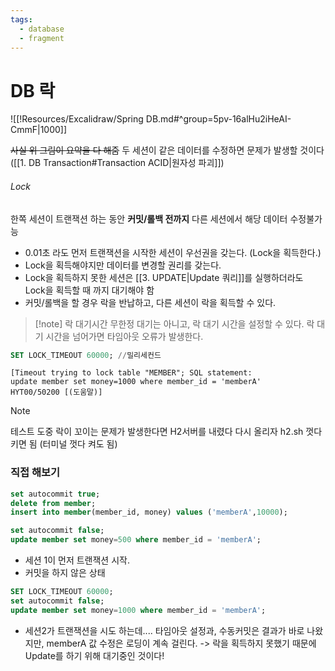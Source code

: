 ```yaml
---
tags:
  - database
  - fragment
---
```

# DB 락

![[!Resources/Excalidraw/Spring DB.md#^group=5pv-16alHu2iHeAI-CmmF|1000]]

~~사실 위 그림이 요약을 다 해줌~~
두 세션이 같은 데이터를 수정하면 문제가 발생할 것이다 ([[1. DB Transaction#Transaction ACID|원자성 파괴]])
###### Lock 
한쪽 세션이 트랜잭션 하는 동안 **커밋/롤백 전까지** 다른 세션에서 해당 데이터 수정불가능
- 0.01초 라도 먼저 트랜잭션을 시작한 세션이 우선권을 갖는다. (Lock을 획득한다.)
- Lock을 획득해야지만 데이터를 변경할 권리를 갖는다.
- Lock을 획득하지 못한 세션은 [[3. UPDATE|Update 쿼리]]를 실행하더라도 Lock을 획득할 때 까지 대기해야 함
- 커밋/롤백을 할 경우 락을 반납하고, 다른 세션이 락을 획득할 수 있다.

> [!note] 락 대기시간
> 무한정 대기는 아니고, 락 대기 시간을 설정할 수 있다.
> 락 대기 시간을 넘어가면 타임아웃 오류가 발생한다.

```sql
SET LOCK_TIMEOUT 60000; //밀리세컨드
```

```타임아웃오류
[Timeout trying to lock table "MEMBER"; SQL statement:  
update member set money=1000 where member_id = 'memberA' HYT00/50200 [(도움말)]
```

> [!note]
> 테스트 도중 락이 꼬이는 문제가 발생한다면 H2서버를 내렸다 다시 올리자
> h2.sh 껏다 키면 됨 (터미널 껏다 켜도 됨)

### 직접 해보기
```sql title:"초기 세팅"
set autocommit true;
delete from member;
insert into member(member_id, money) values ('memberA',10000);
```

```sql title:"Session 1"
set autocommit false;
update member set money=500 where member_id = 'memberA';
```
- 세션 1이 먼저 트랜잭션 시작. 
- 커밋을 하지 않은 상태

```sql title:"Session 2"
SET LOCK_TIMEOUT 60000;
set autocommit false;
update member set money=1000 where member_id = 'memberA';
```
- 세션2가 트랜잭션을 시도 하는데....
  타임아웃 설정과, 수동커밋은 결과가 바로 나왔지만, memberA 값 수정은 로딩이 계속 걸린다. 
  -> 락을 획득하지 못했기 때문에 Update를  하기 위해 대기중인 것이다!
  


